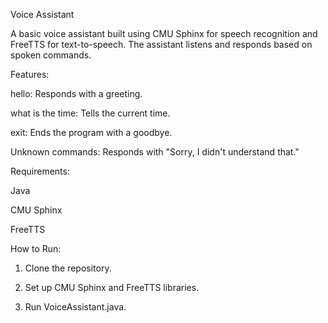 
Voice Assistant

A basic voice assistant built using CMU Sphinx for speech recognition and FreeTTS for text-to-speech. The assistant listens and responds based on spoken commands.

Features:

hello: Responds with a greeting.

what is the time: Tells the current time.

exit: Ends the program with a goodbye.

Unknown commands: Responds with "Sorry, I didn't understand that."


Requirements:

Java

CMU Sphinx

FreeTTS


How to Run:

1. Clone the repository.


2. Set up CMU Sphinx and FreeTTS libraries.


3. Run VoiceAssistant.java.
